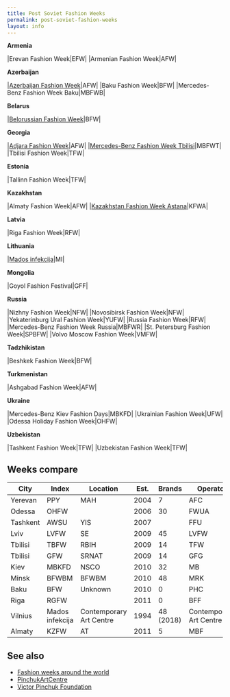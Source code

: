 ```yaml
---
title: Post Soviet Fashion Weeks
permalink: post-soviet-fashion-weeks
layout: info
---
```


**Armenia**

|Erevan Fashion Week|EFW|
|Armenian Fashion Week|AFW|

**Azerbaijan**

|[Azerbaijan Fashion Week](azerbaijan-fashion-week)|AFW|
|Baku Fashion Week|BFW|
|Mercedes-Benz Fashion Week Baku|MBFWB|

**Belarus**

|[Belorussian Fashion Week](belorussian-fashion-week)|BFW|

**Georgia**

|[Adjara Fashion Week](adjara-fashion-week)|AFW|
|[Mercedes-Benz Fashion Week Tbilisi](mercedes-benz-fashion-week-tbilisi)|MBFWT|
|Tbilisi Fashion Week|TFW|

**Estonia**

|Tallinn Fashion Week|TFW|

**Kazakhstan**

|Almaty Fashion Week|AFW|
|[Kazakhstan Fashion Week Astana](kazakhstan-fashion-week-astana)|KFWA|

**Latvia**

|Riga Fashion Week|RFW|


**Lithuania**

|[Mados infekcija](mados-infekcija)|MI|

**Mongolia**

|Goyol Fashion Festival|GFF|

**Russia**

|Nizhny Fashion Week|NFW|
|Novosibirsk Fashion Week|NFW|
|Yekaterinburg Ural Fashion Week|YUFW|
|Russia Fashion Week|RFW|
|Mercedes-Benz Fashion Week Russia|MBFWR|
|St. Petersburg Fashion Week|SPBFW|
|Volvo Moscow Fashion Week|VMFW|

**Tadzhikistan**

|Beshkek Fashion Week|BFW|

**Turkmenistan**

|Ashgabad Fashion Week|AFW|

**Ukraine**

|Mercedes-Benz Kiev Fashion Days|MBKFD|
|Ukrainian Fashion Week|UFW|
|Odessa Holiday Fashion Week|OHFW|

**Uzbekistan**

|Tashkent Fashion Week|TFW|
|Uzbekistan Fashion Week|TFW|


## Weeks compare

|City|Index|Location|Est.|Brands|Operator|
|-|-|-|-|-|-|
|Yerevan|PPY|MAH|2004|7|AFC|
|Odessa|OHFW||2006|30|FWUA|
|Tashkent|AWSU|YIS|2007||FFU|
|Lviv|LVFW|SE|2009|45|LVFW|
|Tbilisi|TBFW|RBIH|2009|14|TFW|
|Tbilisi|GFW|SRNAT|2009|14|GFG|
|Kiev|MBKFD|NSCO|2010|32|MB|
|Minsk|BFWBM|BFWBM|2010|48|MRK|
|Baku|BFW|Unknown|2010|0|PHC|
|Riga|RGFW||2011|0|BFF|
|Vilnius|Mados infekcija|Contemporary Art Centre|1994|48 (2018)|Contemporary Art Centre|
|Almaty|KZFW|AT|2011|5|MBF|

## See also

+ [Fashion weeks around the world](fashion-weeks-around-the-world)
+ [PinchukArtCentre](pinchukartcentre)
+ [Victor Pinchuk Foundation](victor-pinchuk-foundation)
